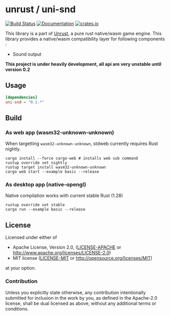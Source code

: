 # unrust / uni-snd

[![Build Status](https://travis-ci.org/unrust/uni-snd.svg?branch=master)](https://travis-ci.org/unrust/uni-snd)
[![Documentation](https://docs.rs/uni-snd/badge.svg)](https://docs.rs/uni-snd)
[![crates.io](https://meritbadge.herokuapp.com/uni-snd)](https://crates.io/crates/uni-snd)

This library is a part of [Unrust](https://github.com/unrust/unrust), a pure rust native/wasm game engine.
This library provides a native/wasm compatibility layer for following components :
* Sound output

**This project is under heavily development, all api are very unstable until version 0.2**

## Usage

```toml
[dependencies]
uni-snd = "0.1.*"
```

## Build

### As web app (wasm32-unknown-unknown)

When targetting `wasm32-unknown-unknown`, stdweb currently requires Rust nightly.

```
cargo install --force cargo-web # installs web sub command
rustup override set nightly
rustup target install wasm32-unknown-unknown
cargo web start --example basic --release
```

### As desktop app (native-opengl)

Native compilation works with current stable Rust (1.28)

```
rustup override set stable
cargo run --example basic --release
```

## License

Licensed under either of

 * Apache License, Version 2.0, ([LICENSE-APACHE](LICENSE-APACHE) or http://www.apache.org/licenses/LICENSE-2.0)
 * MIT license ([LICENSE-MIT](LICENSE-MIT) or http://opensource.org/licenses/MIT)

at your option.

### Contribution

Unless you explicitly state otherwise, any contribution intentionally submitted
for inclusion in the work by you, as defined in the Apache-2.0 license, shall be dual licensed as above, without any
additional terms or conditions.
